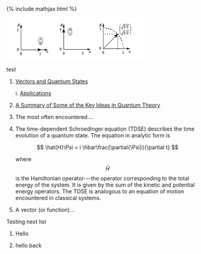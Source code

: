 {% include mathjax.html %}


![vector1](/vectors2018.png)

test

1. [Vectors and Quantum States](/Vectors-and-Quantum-States.md)

    i. [Applications](/Applications.md)

2. [A Summary of Some of the Key Ideas in Quantum Theory](/summary.md)

3. The most often encountered....

4. The time-dependent Schroedinger equation (TDSE) describes the time evolution of a quantum state. The equation in analytic form is

    $$
       \hat{H}\Psi = i \hbar\frac{\partial{\Psi}}{\partial t}
    $$

    where $$\hat{H}$$ is the Hamiltonian operator---the operator corresponding to the total energy of the system.  It is given by the sum of the kinetic and potential energy operators.  The TDSE is analogous to an equation of motion encountered in classical systems.
    
5. A vector (or function)...

Testing next list

1. Hello

2. hello back
